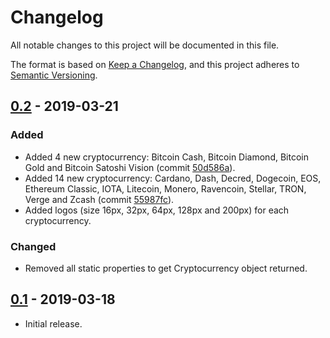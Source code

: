 # Changelog
All notable changes to this project will be documented in this file.

The format is based on [Keep a Changelog][link-keepachangelog],
and this project adheres to [Semantic Versioning][link-semver].

## [0.2] - 2019-03-21
### Added
- Added 4 new cryptocurrency: Bitcoin Cash, Bitcoin Diamond, Bitcoin Gold and Bitcoin Satoshi Vision (commit [50d586a](https://github.com/crypto-technology/cryptocurrency/commit/50d586ac877bc60f321597611fc678636c45da11)).
- Added 14 new cryptocurrency: Cardano, Dash, Decred, Dogecoin, EOS, Ethereum Classic, IOTA, Litecoin, Monero, Ravencoin, Stellar, TRON, Verge and Zcash (commit [55987fc](https://github.com/crypto-technology/cryptocurrency/commit/55987fc673bba006ea44e992c6fcc6bd629f8777)).
- Added logos (size 16px, 32px, 64px, 128px and 200px) for each cryptocurrency.

### Changed
- Removed all static properties to get Cryptocurrency object returned.

## [0.1] - 2019-03-18
- Initial release.

[link-keepachangelog]: https://keepachangelog.com/en/1.0.0/
[link-semver]: https://semver.org/spec/v2.0.0.html

[0.2]: https://github.com/crypto-tech/cryptocurrency/compare/v0.1...v0.2
[0.1]: https://github.com/crypto-tech/cryptocurrency/releases/tag/v0.1
